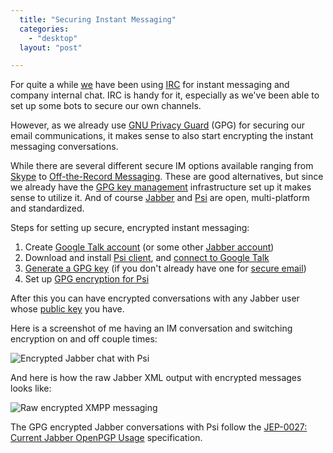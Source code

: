 ```yaml
---
  title: "Securing Instant Messaging"
  categories: 
    - "desktop"
  layout: "post"

---
```

For quite a while [we][1] have been using [IRC][2] for instant messaging and company internal chat. IRC is handy for it, especially as we've been able to set up some bots to secure our own channels.

However, as we already use [GNU Privacy Guard][9] (GPG) for securing our email communications, it makes sense to also start encrypting the instant messaging conversations.

While there are several different secure IM options available ranging from [Skype][10] to [Off-the-Record Messaging][11]. These are good alternatives, but since we already have the [GPG key management][13] infrastructure set up it makes sense to utilize it. And of course [Jabber][14] and [Psi][15] are open, multi-platform and standardized.

Steps for setting up secure, encrypted instant messaging:

1. Create [Google Talk account][3] (or some other [Jabber account][5])
2. Download and install [Psi client][4], and [connect to Google Talk][12]
3. [Generate a GPG key][7] (if you don't already have one for [secure email][8])
4. Set up [GPG encryption for Psi][6]

After this you can have encrypted conversations with any Jabber user whose [public key][16] you have.

Here is a screenshot of me having an IM conversation and switching encryption on and off couple times:

![Encrypted Jabber chat with Psi](https://s3.eu-central-1.amazonaws.com/bergie-iki-fi/psi-encrypted-chat.jpg)

And here is how the raw Jabber XML output with encrypted messages looks like:

![Raw encrypted XMPP messaging](https://s3.eu-central-1.amazonaws.com/bergie-iki-fi/psi-encrypted-chat-rawxml.jpg)

The GPG encrypted Jabber conversations with Psi follow the [JEP-0027: Current Jabber OpenPGP Usage][17] specification.

[1]: http://www.nemein.com/
[2]: http://en.wikipedia.org/wiki/Internet_Relay_Chat
[3]: http://www.google.com/talk/
[4]: http://psi-im.org/download
[5]: http://www.xmpp.net/bydomain.shtml
[6]: http://psi.affinix.com/psi_docs/encryption.html
[7]: http://www.madboa.com/geek/gpg-quickstart/
[8]: http://enigmail.mozdev.org/
[9]: http://en.wikipedia.org/wiki/GNU_Privacy_Guard
[10]: http://www.skype.com/
[11]: http://www.cypherpunks.ca/otr/
[12]: http://psi-im.org/wiki/Google_Talk_HowTo
[13]: http://www.gnupg.org/gph/en/manual.html#WISE
[14]: http://www.jabber.org/about/overview.shtml
[15]: http://psi-im.org/
[16]: http://wwwkeys.pgp.net/
[17]: http://www.jabber.org/jeps/jep-0027.html

